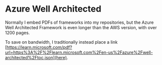 # Azure Well Architected

Normally I embed PDFs of frameworks into my repositories, but the Azure Well Architected Framework is even longer than the AWS version, with over 1200 pages.

To save on bandwidth, I traditionally instead place a link [https://learn.microsoft.com/pdf?url=https%3A%2F%2Flearn.microsoft.com%2Fen-us%2Fazure%2Fwell-architected%2Ftoc.json](here).